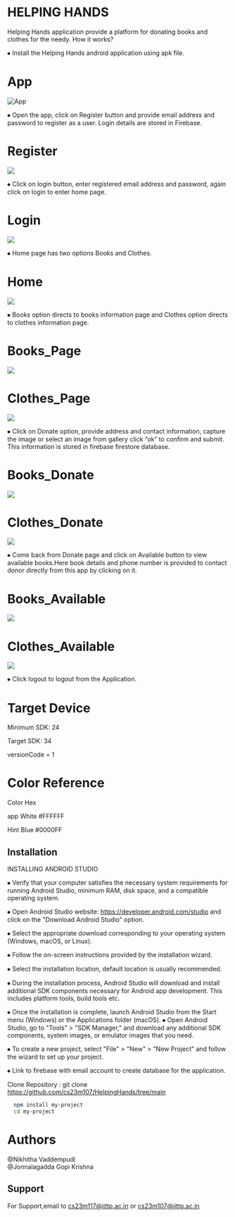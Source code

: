 #                         HELPING HANDS

Helping Hands application provide a platform for donating books and clothes for the needy.
How it works?

⦁	Install the Helping Hands android application using apk file.
# App
![App](https://lh3.googleusercontent.com/pw/ABLVV869HtOyjADxul_JTPCSs5JidUFZpHOsHYf3rhEt0ANzhQ3qQR5Vj-OK6JK1GEOdsq1C7fgJlfSCaauYyq-dLJI9bGhE5cqmH-EEvoazjQWYpGnyaV7cBz7Su20So-h1N_4ZotQC0e1Xh0eEAjjqdk0q=w360-h360-s-no-gm?authuser=1)

⦁	Open the app, click on Register button and provide email address and password to register as a user. Login details are stored in Firebase.
# Register
![](https://lh3.googleusercontent.com/pw/ABLVV84e4ZW09BCJRjSLRBCXqgumeqkmo7lTkw3q16--O5uCiuG9zkLk_U9pppgH_jjjnFwvtpzJDhKZBn6jLpBWzwnwq6E19rqk9ThAn7yD2y2jzTXHRyE0JM9O5E8pfS3OcDxgxI3a_onM4DaOG93VDHXU=w440-h929-s-no-gm?authuser=1)

⦁	Click on login button, enter registered email address and password, again click on login to enter home page.


# Login
![](https://lh3.googleusercontent.com/pw/ABLVV84HOtLxMzkE0tS9Ga7Ji9TCpIcSt8wYPa1pvVARs6SENy1OgmQwuPTXOgxACQiYZ4LvzoqXoPT9Cc9yGq0J3hsboltzW5OhdtshZ4atVYcuebEwTCz5G6Ly0VAefFhCgbY_53BTN5Ke2aAhOVGzKxcT=w440-h929-s-no-gm?authuser=1)

⦁	Home page has two options Books and Clothes.

# Home
![](https://lh3.googleusercontent.com/pw/ABLVV874YT-kyA5fPRcwgKBwAtH-unIWAGrPk-lGDsk3ivNI-2PaC1zv9_TVbqvv-Ztgd2yDbSMgAQ7353ujIOWGB4WMfGFuiA7MqqayqmdV668ssgVJXbGb4e9vjqhnlYPjZcWwa_6tV13yt2nYE7NAmiRB=w440-h929-s-no-gm?authuser=1)


⦁	Books option directs to books information page and Clothes option directs to clothes information page.

# Books_Page
![](https://lh3.googleusercontent.com/pw/ABLVV86N8tUt4rAlgIA5HjdlBFMsbk4t0XOm6dSAT3VJYwMBNHMaj_fg_T1Btf9biY9yk-Tp47f00nZ8Fdg34Jwl1PyGUx7pKYNYc67pqGVrthuFz0vQDPtl9tMc4amlH846DsGcYSdUaooh9sUTiURsp6Ak=w440-h929-s-no-gm?authuser=1)

# Clothes_Page
![](https://lh3.googleusercontent.com/pw/ABLVV86Z0gr3TlFEC3vj3rLCvi02mrSysZ_BnN7dkz59dF6ZWQ4UXAv4QxNRTBIZlS0jaouXW2ozVUontmXyEy5zmZJDuTXi1fcrrd6-ZgNTRa2aDvmfFyJ96Y3ywzWGTN7USK4qPl_OckVOTRLogzP1FR_0=w440-h929-s-no-gm?authuser=1)


⦁	Click on Donate option, provide address and contact information, capture the image or select an image from gallery click “ok” to confirm and submit. This information is stored in firebase firestore database.

# Books_Donate
![](https://lh3.googleusercontent.com/pw/ABLVV84RNTA2LDO-n-PzyQ-efNcEsFI4MHfbopGpsadIiLOWbT9jYkAxPC0gCRA0u5XHl_m_adHA7ZdiKvSPg67JWb57Lz9pZxHAz1Bzz7ftXVC4zq94nZdHyHJMZTY3thomGiPiqkbthyZQAERST50Qa5OS=w440-h929-s-no-gm?authuser=1)

# Clothes_Donate
![](https://lh3.googleusercontent.com/pw/ABLVV878_ivYZ7bZRJiMX2NIr6KQuV966hi3UmXVYyWHcQqZq8lrBdjXN3P3KbFmZOVs01zGySvLE_7enMzIcDFQ7KtnqrH0N3jdzu7YNe-OA535xIvDPDyuXTPpZ0Kod4zf_bWDCQrALhuVFH4UGHbiVCLJ=w440-h929-s-no-gm?authuser=1)


⦁	Come back from Donate page and click on Available button to view available books.Here book details and phone number is provided to contact donor directly from this app by clicking on it.

# Books_Available
![](https://lh3.googleusercontent.com/pw/ABLVV85hKiFQ4yNUHyPwAW16ZedoWC7iBlzMLxjLHnCQOvZ0QcH1uxk0GifEMNUTyyJmeN4Beu3llKImHapGGJD7ujpNoJ66XgSBLW-IwDGyH6EGSaBBv171hwZVk92vnrzLIg_JRtEfmff_b7Tx85z_GiFU=w440-h929-s-no-gm?authuser=1)

# Clothes_Available
![](https://lh3.googleusercontent.com/pw/ABLVV87Mm1rCsA4MTGXu4ys9NqZntGNP67yi5_J83OgiADWfDu-f60W3-somWeEF1RRD43NNO1ozETXyxcK3z-Ny_rc34UPZDwj0P1oiSH8qfH6LovSgajjQVewkIHumO4sN-hG3qSeP5FZkzBbCD_hlZIAw=w440-h929-s-no-gm?authuser=1)



⦁	Click logout to logout from the Application.


# Target Device

Minimum SDK:   24  

Target SDK:     34  

versionCode = 1


# Color Reference

  Color	          Hex

app White	   #FFFFFF 

Hint Blue	   #0000FF


## Installation

INSTALLING ANDROID STUDIO

⦁	Verify that your computer satisfies the necessary system requirements for running Android Studio, minimum RAM, disk space, and a compatible operating system.

⦁	Open Android Studio website: https://developer.android.com/studio and click on the "Download Android Studio" option.

⦁	Select the appropriate download corresponding to your operating system (Windows, macOS, or Linux).

⦁	Follow the on-screen instructions provided by the installation wizard.

⦁	Select the installation location, default location is usually recommended.

⦁	During the installation process, Android Studio will download and install additional SDK components necessary for Android app development. This includes platform tools, build tools etc.

⦁	Once the installation is complete, launch Android Studio from the Start menu (Windows) or the Applications folder (macOS).
⦁	Open Android Studio, go to "Tools" > "SDK Manager," and download any additional SDK components, system images, or emulator images that you need.

⦁	To create a new project, select "File" > "New" > "New Project" and follow the wizard to set up your project. 

⦁	Link to firebase with email account to create database for the application. 

 
 
Clone Repository :
 git clone https://github.com/cs23m107/HelpingHands/tree/main

```bash
  npm install my-project
  cd my-project
```


# Authors
@Nikhitha Vaddempudi  
@Jonnalagadda Gopi Krishna


## Support

For Support,email to cs23m117@iittp.ac.in or cs23m107@iittp.ac.in


    



